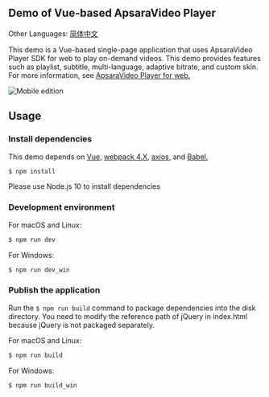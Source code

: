 ## Demo of Vue-based ApsaraVideo Player

Other Languages: [简体中文](https://github.com/aliyunvideo/AliyunPlayer_Web/blob/master/H5VodVueDemo/README.zh_CN.md)

This demo is a Vue-based single-page application that uses ApsaraVideo Player SDK for web to play on-demand videos. This demo provides features such as playlist, subtitle, multi-language, adaptive bitrate, and custom skin. For more information, see [ApsaraVideo Player for web.](https://help.aliyun.com/document_detail/125570.html)

![Mobile edition](https://player.alicdn.com/aliplayer/img/h5vuedemo.png)

## Usage

### Install dependencies

This demo depends on [Vue](https://vuejs.org/), [webpack 4.X](https://webpack.js.org/), [axios](https://github.com/axios/axios), and [Babel.](https://babeljs.io/)

```bash
$ npm install
```
Please use Node.js 10 to install dependencies

### Development environment

For macOS and Linux:

```bash
$ npm run dev
```

For Windows:

```bash
$ npm run dev_win
```

### Publish the application

Run the `$ npm run build` command to package dependencies into the disk directory. You need to modify the reference path of jQuery in index.html because jQuery is not packaged separately.

For macOS and Linux:

```bash
$ npm run build
```

For Windows:

```bash
$ npm run build_win
```

